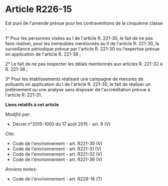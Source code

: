 # Article R226-15

Est puni de l'amende prévue pour les contraventions de la cinquième classe : 

1° Pour les personnes visées au I de l'article R. 221-30, le fait de ne pas faire réaliser, pour les immeubles mentionnés au
II de l'article R. 221-30, la surveillance périodique prévue par l'article R. 221-30 ou l'expertise prévue en application de
l'article R. 221-36 ; 

2° Le fait de ne pas respecter les délais mentionnés aux articles R. 221-32 à R. 221-36 ; 

3° Pour les établissements réalisant une campagne de mesures de polluants en application du I de l'article R. 221-30, le fait
de réaliser un prélèvement ou une analyse sans disposer de l'accréditation prévue à l'article R. 221-31.

**Liens relatifs à cet article**

_Modifié par_:

  - Décret n°2015-1000 du 17 août 2015 - art. 9 (V)

_Cite_:

  - Code de l'environnement - art. R221-30 (V)
  - Code de l'environnement - art. R221-31 (V)
  - Code de l'environnement - art. R221-32 (V)
  - Code de l'environnement - art. R221-36 (V)

_Anciens textes_:

  - Code de l'environnement - art. R226-16 (T)
